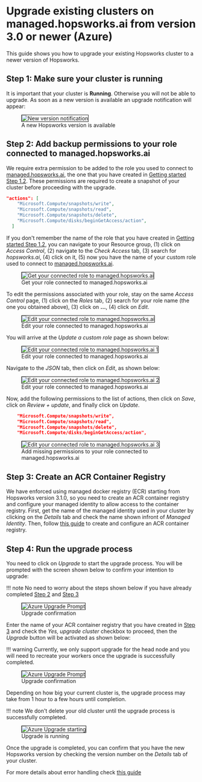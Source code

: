 # Upgrade existing clusters on managed.hopsworks.ai from version 3.0 or newer (Azure)
This guide shows you how to upgrade your existing Hopsworks cluster to a newer version of Hopsworks.

## Step 1: Make sure your cluster is running

It is important that your cluster is **Running**. Otherwise you will not be able to upgrade. As soon as a new version is available an upgrade notification will appear:

<p align="center">
  <figure>
    <img style="border: 1px solid #000" src="../../../assets/images/setup_installation/managed/azure/azure-notification-running-3.0.png" alt="New version notification">
    <figcaption>A new Hopsworks version is available</figcaption>
  </figure>
</p>

## Step 2: Add backup permissions to your role connected to managed.hopsworks.ai

We require extra permission to be added to the role you used to connect to [managed.hopsworks.ai](https://managed.hopsworks.ai), the one that you have created in [Getting started Step 1.2](../getting_started/#step-12-creating-a-custom-role-for-hopsworksai).  These permissions are required to create a snapshot of your cluster before proceeding with the upgrade. 

```json
"actions": [
    "Microsoft.Compute/snapshots/write",
    "Microsoft.Compute/snapshots/read",
    "Microsoft.Compute/snapshots/delete",
    "Microsoft.Compute/disks/beginGetAccess/action",
  ]
```

If you don't remember the name of the role that you have created in [Getting started Step 1.2](../getting_started/#step-12-creating-a-custom-role-for-hopsworksai), you can navigate to your Resource group, (1) click on *Access Control*, (2) navigate to the *Check Access* tab, (3) search for *hopsworks.ai*, (4) click on it, (5) now you have the name of your custom role used to connect to [managed.hopsworks.ai](https://managed.hopsworks.ai). 

<p align="center">
  <figure>
    <img style="border: 1px solid #000" src="../../../assets/images/setup_installation/managed/azure/azure-get-connected-hopswork.ai-role.png" alt="Get your connected role to managed.hopsworks.ai">
    <figcaption>Get your role connected to managed.hopsworks.ai</figcaption>
  </figure>
</p>

To edit the permissions associated with your role, stay on the same *Access Control* page, (1) click on the *Roles* tab, (2) search for your role name (the one you obtained above), (3) click on **...**, (4) click on *Edit*.


<p align="center">
  <figure>
    <img style="border: 1px solid #000" src="../../../assets/images/setup_installation/managed/azure/azure-edit-connected-hopsworks.ai-role.png" alt="Edit your connected role to managed.hopsworks.ai">
    <figcaption>Edit your role connected to managed.hopsworks.ai</figcaption>
  </figure>
</p>

You will arrive at the *Update a custom role* page as shown below:

<p align="center">
  <figure>
    <img style="border: 1px solid #000" src="../../../assets/images/setup_installation/managed/azure/azure-edit-connected-hopsworks.ai-role-1.png" alt="Edit your connected role to managed.hopsworks.ai 1">
    <figcaption>Edit your role connected to managed.hopsworks.ai</figcaption>
  </figure>
</p>

Navigate to the *JSON* tab, then click on *Edit*, as shown below:

<p align="center">
  <figure>
    <img style="border: 1px solid #000" src="../../../assets/images/setup_installation/managed/azure/azure-edit-connected-hopsworks.ai-role-2.png" alt="Edit your connected role to managed.hopsworks.ai 2">
    <figcaption>Edit your role connected to managed.hopsworks.ai</figcaption>
  </figure>
</p>

Now, add the following permissions to the list of actions, then click on *Save*, click on *Review + update*, and finally click on *Update*.

```json
    "Microsoft.Compute/snapshots/write",
    "Microsoft.Compute/snapshots/read",
    "Microsoft.Compute/snapshots/delete",
    "Microsoft.Compute/disks/beginGetAccess/action",
```

<p align="center">
  <figure>
    <img style="border: 1px solid #000" src="../../../assets/images/setup_installation/managed/azure/azure-edit-connected-hopsworks.ai-role-3-2.4.png" alt="Edit your connected role to managed.hopsworks.ai 3">
    <figcaption>Add missing permissions to your role connected to managed.hopsworks.ai</figcaption>
  </figure>
</p>

## Step 3: Create an ACR Container Registry
We have enforced using managed docker registry (ECR) starting from Hopsworks version 3.1.0, so you need to create an ACR container registry and configure your managed identity to allow access to the container registry. First, get the name of the managed identity used in your cluster by clicking on the *Details* tab and check the name shown infront of *Managed Identity*. Then, follow [this guide](../getting_started/#step-31-create-an-acr-container-registry) to create and configure an ACR container registry.

## Step 4: Run the upgrade process

You need to click on *Upgrade* to start the upgrade process. You will be prompted with the screen shown below to confirm your intention to upgrade: 

!!! note
    No need to worry about the steps shown below if you have already completed [Step 2](#step-2-add-backup-permissions-to-your-role-connected-to-hopsworksai) and [Step 3](#step-3-create-an-acr-container-registry)

<p align="center">
  <figure>
    <img style="border: 1px solid #000" src="../../../assets/images/setup_installation/managed/azure/azure-upgrade-prompt_3.0.png" alt="Azure Upgrade Prompt">
    <figcaption>Upgrade confirmation</figcaption>
  </figure>
</p>

Enter the name of your ACR container registry that you have created in [Step 3](#step-3-create-an-acr-container-registry) and check the *Yes, upgrade cluster* checkbox to proceed, then the *Upgrade* button will be activated as shown below:

!!! warning
    Currently, we only support upgrade for the head node and you will need to recreate your workers once the upgrade is successfully completed. 


<p align="center">
  <figure>
    <img style="border: 1px solid #000" src="../../../assets/images/setup_installation/managed/azure/azure-upgrade-prompt-1_3.0.png" alt="Azure Upgrade Prompt">
    <figcaption>Upgrade confirmation</figcaption>
  </figure>
</p>


Depending on how big your current cluster is, the upgrade process may take from 1 hour to a few hours until completion.

!!! note
    We don't delete your old cluster until the upgrade process is successfully completed. 


<p align="center">
  <figure>
    <img style="border: 1px solid #000" src="../../../assets/images/setup_installation/managed/azure/azure-upgrade-start_3.0.png" alt="Azure Upgrade starting">
    <figcaption>Upgrade is running</figcaption>
  </figure>
</p>

Once the upgrade is completed, you can confirm that you have the new Hopsworks version by checking the version number on the *Details* tab of your cluster.

For more details about error handling check [this guide](../upgrade_2.4/#error-handling)
